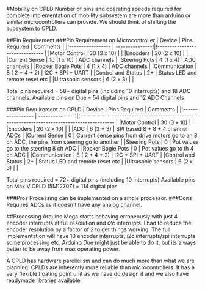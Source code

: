#Mobility on CPLD
Number of pins and operating speeds required for complete implementation of mobility subsystem are more than arduino or similar
microcontrollers can provide. We should think of shifting the subsystem to CPLD.

##Pin Requirement
###Pin Requirement on Microcontroller
| Device            |  Pins Required  | Comments                        |
|!----------------- | ---------------!|!------------------------------- |
|Motor Control      |     30 (3 x 10) |                                 |
|Encoders	    |     20 (2 x 10) |                                 |
|Current Sense      |     10 (1 x 10) | ADC channels                    |
|Steering Pots      |      4 (1 x  4) | ADC channels                    |
|Rocker Bogie Pots  |      4 (1 x  4) | ADC channels                    |
|Communication      | 8  ( 2 + 4 + 2) | I2C + SPI + UART                |
|Control and Status |              2+ | Status LED and remote reset etc |
|Ultrasonic sensors |       6 (2 x 3) |                                 |

Total pins required   = 58+ digital pins (including 10 interrupts) and 18 ADC channels.
Available pins on Due = 54 digital pins and 12 ADC Channels

###Pin Requirement on CPLD
| Device            |  Pins Required  | Comments                                                                                     |
|!----------------- | ---------------!|!-------------------------------------------------------------------------------------------- |
|Motor Control      |     30 (3 x 10) |                                                                                              |
|Encoders	    |     20 (2 x 10) |                                                                                              |
|ADC                |      6 (3 +  3) | SPI based 8 + 8 + 4 channel ADCs                                                             |
|Current Sense      |              0  | Current sense pins from drive motors go to an 8 ch ADC, the pins from steering go to another |
|Steering Pots      |              0  | Pot values go to the steering 8 ch ADC                                                       |
|Rocker Bogie Pots  |              0  | Pot values go to th 4 ch ADC                                                                 |
|Communication      | 8  ( 2 + 4 + 2) | I2C + SPI + UART                                                                             |
|Control and Status |              2+ | Status LED and remote reset etc                                                              |
|Ultrasonic sensors |       6 (2 x 3) |                                                                                              |

Total pins required = 72+ digital pins (including 10 interrupts)
Available pins on Max V CPLD (5M1270Z) = 114 digital pins

###Pros
  Processing can be implemented on a single processor.
###Cons
  Requires ADCs as it doesn't have any analog channel.

##Processing
  Arduino Mega starts behaving erroneously with just 4 encoder interrupts at full resolution and i2c interrupts. I had to reduce the
encoder resolution by a factor of 2 to get things working. The full implementation will have 10 encoder interrupts, i2c interrupts/spi
interrupts some processing etc. Arduino Due might just be able to do it, but its always better to be away from max operating power.

  A CPLD has hardware parellelism and can do much more than what we are planning. CPLDs are inherently more reliable than microcontrollers.
It has a very flexible floating point unit as we have do design it and we also have readymade libraries available.
